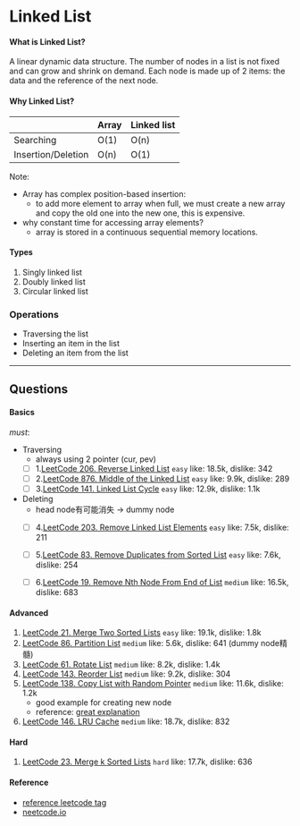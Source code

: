 # Linked List
####    What is Linked List?
A linear dynamic data structure. The number of nodes in a list is not fixed
and can grow and shrink on demand. Each node is made up of 2 items: the data and the reference of the next node.

####    Why Linked List?


|                    | Array | Linked list |
|--------------------|-------|-------------|
| Searching          | O(1)  | O(n)        |
| Insertion/Deletion | O(n)  | O(1)        |


Note: 
  - Array has complex position-based insertion:
    -  to add more element to array when full, we must create a new array and 
copy the old one into the new one, this is expensive.
  - why constant time for accessing array elements?
    - array is stored in a continuous sequential memory locations.

#### Types
1. Singly linked list
2. Doubly linked list
3. Circular linked list

###  Operations
- Traversing the list
- Inserting an item in the list
- Deleting an item from the list
***

##  Questions
####    Basics
*must*:
- Traversing 
  - always using 2 pointer (cur, pev)
  - [ ] 1.[LeetCode 206. Reverse Linked List](https://leetcode.com/problems/reverse-linked-list/description/) ``easy`` like: 18.5k, dislike: 342
  - [ ] 2.[LeetCode 876. Middle of the Linked List](https://leetcode.com/problems/middle-of-the-linked-list/) ``easy`` like: 9.9k, dislike: 289
  - [ ] 3.[LeetCode 141. Linked List Cycle](https://leetcode.com/problems/linked-list-cycle/) ``easy`` like: 12.9k, dislike: 1.1k
- Deleting 
  - head node有可能消失 -> dummy node
  - [ ] 4.[LeetCode 203. Remove Linked List Elements](https://leetcode.com/problems/remove-linked-list-elements/) ``easy`` like: 7.5k, dislike: 211
  - [ ] 5.[LeetCode 83. Remove Duplicates from Sorted List](https://leetcode.com/problems/remove-duplicates-from-sorted-list/) ``easy`` like: 7.6k, dislike: 254
  - [ ] 6.[LeetCode 19. Remove Nth Node From End of List](https://leetcode.com/problems/remove-nth-node-from-end-of-list/) ``medium`` like: 16.5k, dislike: 683




#### Advanced
1. [LeetCode 21. Merge Two Sorted Lists](https://leetcode.com/problems/merge-two-sorted-lists/description/) ``easy`` like: 19.1k, dislike: 1.8k
2. [LeetCode 86. Partition List](https://leetcode.com/problems/partition-list/description/) ``medium`` like: 5.6k, dislike: 641 (dummy node精髓)
3. [LeetCode 61. Rotate List](https://leetcode.com/problems/rotate-list/) ``medium`` like: 8.2k, dislike: 1.4k
4. [LeetCode 143. Reorder List](https://leetcode.com/problems/reorder-list/) ``medium`` like: 9.2k, dislike: 304
5.  [LeetCode 138. Copy List with Random Pointer](https://leetcode.com/problems/copy-list-with-random-pointer/) ``medium`` like: 11.6k, dislike: 1.2k
     - good example for creating new node
     - reference: [great explanation](https://leetcode.cn/problems/copy-list-with-random-pointer/solution/liang-chong-shi-xian-tu-jie-138-fu-zhi-dai-sui-ji-/)
6. [LeetCode 146. LRU Cache](https://leetcode.com/problems/lru-cache/) ``medium`` like: 18.7k, dislike: 832

#### Hard
1. [LeetCode 23. Merge k Sorted Lists](https://leetcode.com/problems/merge-k-sorted-lists/) ``hard`` like: 17.7k, dislike: 636





####    Reference
- [reference leetcode tag](https://leetcode.com/tag/linked-list/)
- [neetcode.io](https://neetcode.io/practice)